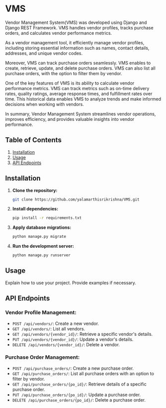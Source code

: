 

# VMS

Vendor Management System(VMS) was developed using Django and Django REST Framework. VMS handles vendor profiles, tracks purchase orders, and calculates vendor performance metrics.

As a vendor management tool, it efficiently manage vendor profiles, including storing essential information such as names, contact details, addresses, and unique vendor codes.

Moreover, VMS can track purchase orders seamlessly. VMS enables to create, retrieve, update, and delete purchase orders. VMS can also list all purchase orders, with the option to filter them by vendor.

One of the key features of VMS is its ability to calculate vendor performance metrics. VMS can track metrics such as on-time delivery rates, quality ratings, average response times, and fulfillment rates over time. This historical data enables VMS to analyze trends and make informed decisions when working with vendors.

In summary,  Vendor Management System streamlines vendor operations, improves efficiency, and provides valuable insights into vendor performance.



## Table of Contents

1. [Installation](#installation)
2. [Usage](#usage)
3. [API Endpoints](#api-endpoints)


## Installation

1. **Clone the repository:**

    ```bash
    git clone https://github.com/yalamarthisrikrishna/VMS.git
    ```

2. **Install dependencies:**

    ```bash
    pip install -r requirements.txt
    ```

3. **Apply database migrations:**

    ```bash
    python manage.py migrate
    ```

4. **Run the development server:**

    ```bash
    python manage.py runserver
    ```

## Usage

Explain how to use your project. Provide examples if necessary.

## API Endpoints

### Vendor Profile Management:

- `POST /api/vendors/`: Create a new vendor.
- `GET /api/vendors/`: List all vendors.
- `GET /api/vendors/{vendor_id}/`: Retrieve a specific vendor's details.
- `PUT /api/vendors/{vendor_id}/`: Update a vendor's details.
- `DELETE /api/vendors/{vendor_id}/`: Delete a vendor.

### Purchase Order Management:

- `POST /api/purchase_orders/`: Create a new purchase order.
- `GET /api/purchase_orders/`: List all purchase orders with an option to filter by vendor.
- `GET /api/purchase_orders/{po_id}/`: Retrieve details of a specific purchase order.
- `PUT /api/purchase_orders/{po_id}/`: Update a purchase order.
- `DELETE /api/purchase_orders/{po_id}/`: Delete a purchase order.

